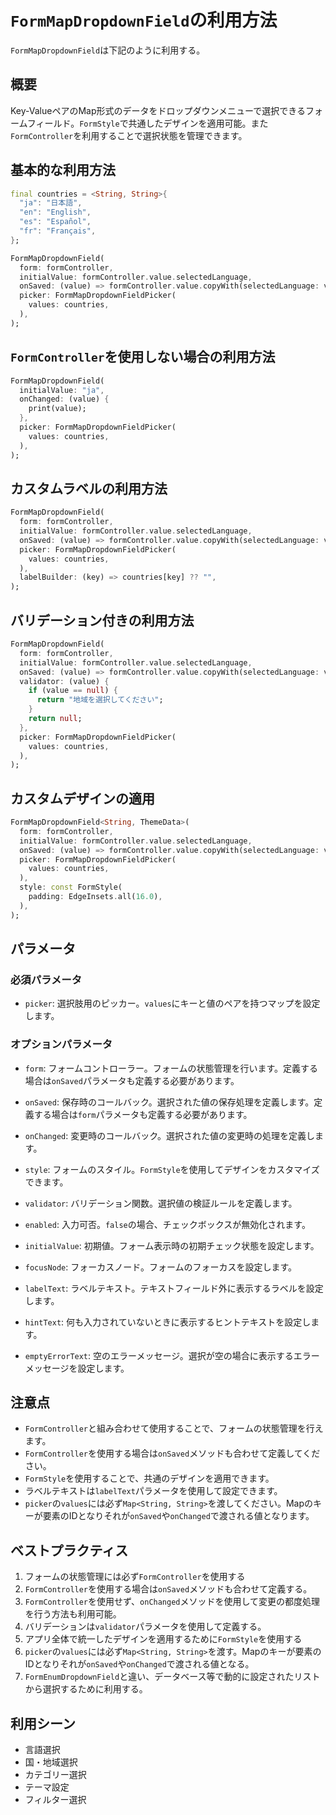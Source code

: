 # `FormMapDropdownField`の利用方法

`FormMapDropdownField`は下記のように利用する。

## 概要

Key-ValueペアのMap形式のデータをドロップダウンメニューで選択できるフォームフィールド。`FormStyle`で共通したデザインを適用可能。また`FormController`を利用することで選択状態を管理できます。

## 基本的な利用方法

```dart
final countries = <String, String>{
  "ja": "日本語",
  "en": "English",
  "es": "Español",
  "fr": "Français",
};

FormMapDropdownField(
  form: formController,
  initialValue: formController.value.selectedLanguage,
  onSaved: (value) => formController.value.copyWith(selectedLanguage: value),
  picker: FormMapDropdownFieldPicker(
    values: countries,
  ),
);
```

## `FormController`を使用しない場合の利用方法

```dart
FormMapDropdownField(
  initialValue: "ja",
  onChanged: (value) {
    print(value);
  },
  picker: FormMapDropdownFieldPicker(
    values: countries,
  ),
);
```

## カスタムラベルの利用方法

```dart
FormMapDropdownField(
  form: formController,
  initialValue: formController.value.selectedLanguage,
  onSaved: (value) => formController.value.copyWith(selectedLanguage: value),
  picker: FormMapDropdownFieldPicker(
    values: countries,
  ),
  labelBuilder: (key) => countries[key] ?? "",
);
```

## バリデーション付きの利用方法

```dart
FormMapDropdownField(
  form: formController,
  initialValue: formController.value.selectedLanguage,
  onSaved: (value) => formController.value.copyWith(selectedLanguage: value),
  validator: (value) {
    if (value == null) {
      return "地域を選択してください";
    }
    return null;
  },
  picker: FormMapDropdownFieldPicker(
    values: countries,
  ),
);
```

## カスタムデザインの適用

```dart
FormMapDropdownField<String, ThemeData>(
  form: formController,
  initialValue: formController.value.selectedLanguage,
  onSaved: (value) => formController.value.copyWith(selectedLanguage: value),
  picker: FormMapDropdownFieldPicker(
    values: countries,
  ),
  style: const FormStyle(
    padding: EdgeInsets.all(16.0),
  ),
);
```

## パラメータ

### 必須パラメータ
- `picker`: 選択肢用のピッカー。`values`にキーと値のペアを持つマップを設定します。

### オプションパラメータ
- `form`: フォームコントローラー。フォームの状態管理を行います。定義する場合は`onSaved`パラメータも定義する必要があります。
- `onSaved`: 保存時のコールバック。選択された値の保存処理を定義します。定義する場合は`form`パラメータも定義する必要があります。
- `onChanged`: 変更時のコールバック。選択された値の変更時の処理を定義します。
- `style`: フォームのスタイル。`FormStyle`を使用してデザインをカスタマイズできます。
- `validator`: バリデーション関数。選択値の検証ルールを定義します。
- `enabled`: 入力可否。`false`の場合、チェックボックスが無効化されます。
- `initialValue`: 初期値。フォーム表示時の初期チェック状態を設定します。
- `focusNode`: フォーカスノード。フォームのフォーカスを設定します。

- `labelText`: ラベルテキスト。テキストフィールド外に表示するラベルを設定します。
- `hintText`: 何も入力されていないときに表示するヒントテキストを設定します。
- `emptyErrorText`: 空のエラーメッセージ。選択が空の場合に表示するエラーメッセージを設定します。

## 注意点

- `FormController`と組み合わせて使用することで、フォームの状態管理を行えます。
- `FormController`を使用する場合は`onSaved`メソッドも合わせて定義してください。
- `FormStyle`を使用することで、共通のデザインを適用できます。
- ラベルテキストは`labelText`パラメータを使用して設定できます。
- `picker`の`values`には必ず`Map<String, String>`を渡してください。Mapのキーが要素のIDとなりそれが`onSaved`や`onChanged`で渡される値となります。

## ベストプラクティス

1. フォームの状態管理には必ず`FormController`を使用する
2. `FormController`を使用する場合は`onSaved`メソッドも合わせて定義する。
3. `FormController`を使用せず、`onChanged`メソッドを使用して変更の都度処理を行う方法も利用可能。
4. バリデーションは`validator`パラメータを使用して定義する。
5. アプリ全体で統一したデザインを適用するために`FormStyle`を使用する
6. `picker`の`values`には必ず`Map<String, String>`を渡す。Mapのキーが要素のIDとなりそれが`onSaved`や`onChanged`で渡される値となる。
7. `FormEnumDropdownField`と違い、データベース等で動的に設定されたリストから選択するために利用する。

## 利用シーン

- 言語選択
- 国・地域選択
- カテゴリー選択
- テーマ設定
- フィルター選択

